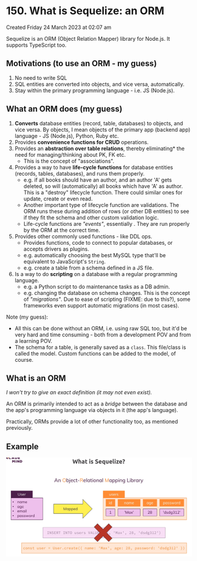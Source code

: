 # 150. What is Sequelize: an ORM
Created Friday 24 March 2023 at 02:07 am

Sequelize is an ORM (Object Relation Mapper) library for Node.js. It supports TypeScript too.

## Motivations (to use an ORM - my guess)
1. No need to write SQL
2. SQL entities are converted into objects, and vice versa, automatically.
3. Stay within the primary programming language - i.e. JS (Node.js).


## What an ORM does (my guess)
1. **Converts** database entities (record, table, databases) to objects, and vice versa. By objects, I mean objects of the primary app (backend app) language   - JS (Node.js), Python, Ruby etc.
2. Provides **convenience functions for CRUD** operations.
3. Provides an **abstraction over table relations**, thereby eliminating* the need for managing/thinking about PK, FK etc. 
	- This is the concept of "associations".
4. Provides a way to have **life-cycle functions** for database entities (records, tables, databases), and runs them properly.
	- e.g. if all books should have an author, and an author 'A' gets deleted, so will  (automatically) all books which have 'A' as author. This is a "destroy" lifecycle function. There could similar ones for update, create or even read.
	- Another important type of lifecycle function are validations. The ORM runs these during addition of rows (or other DB entities) to see if they fit the schema and other custom validation logic.
	- Life-cycle functions are *"events"*, essentially . They are run properly by the ORM at the correct time.
1. Provides other commonly used functions - like DDL ops. 
	- Provides functions, code to connect to popular databases, or accepts drivers as plugins.
	- e.g. automatically choosing the best MySQL type that'll be equivalent to JavaScript's `String`.
	- e.g. create a table from a schema defined in a JS file.
2. Is a way to do **scripting** on a database with a regular programming language.
	- e.g. a Python script to do maintenance tasks as a DB admin.
	- e.g. changing the database on schema changes. This is the concept of *"migrations"*. Due to ease of scripting (FIXME: due to this?), some frameworks even support automatic migrations (in most cases).

Note (my guess): 
- All this can be done without an ORM, i.e. using raw SQL too, but it'd be very hard and time consuming - both from a development POV and from a learning POV.
- The schema for a table, is generally saved as a `class`. This file/class is called the model. Custom functions can be added to the model, of course.


## What is an ORM
*I won't try to give an exact definition (it may not even exist).*

An ORM is primarily intended to act as a *bridge* between the database and the app's programming language via objects in it (the app's language). 

Practically, ORMs provide a lot of other functionality too, as mentioned previously.


## Example
![](../../../../assets/150_What_is_Sequelize_an_ORM-image-1.png)